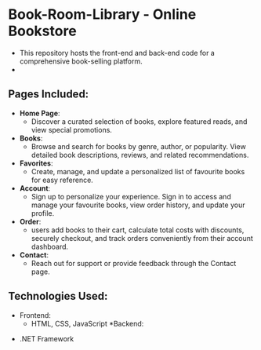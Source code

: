 # Book-Room-Library - Online Bookstore
- This repository hosts the front-end and back-end code for a comprehensive book-selling platform.
- 
## Pages Included:
* **Home Page**:
  - Discover a curated selection of books, explore featured reads, and view special promotions.
* **Books**:
  - Browse and search for books by genre, author, or popularity. View detailed book descriptions, reviews, and related recommendations.
* **Favorites**:
  - Create, manage, and update a personalized list of favourite books for easy reference.
* **Account**:
  - Sign up to personalize your experience. Sign in to access and manage your favourite books, view order history, and update your profile.
* **Order**:
  - users add books to their cart, calculate total costs with discounts, securely checkout, and track orders conveniently from their account dashboard.
* **Contact**:
  - Reach out for support or provide feedback through the Contact page.
    
 ## Technologies Used:
* Frontend:
  - HTML, CSS, JavaScript
*Backend:
- .NET Framework
